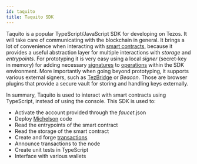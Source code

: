```yaml
---
id: taquito
title: Taquito SDK
---
```


Taquito is a popular TypeScript/JavaScript SDK for developing on Tezos. It will take care of communicating with the blockchain in general. It brings a lot of convenience when interacting with [smart contracts](../smart_contract/smart-contract), because it provides a useful abstraction layer for multiple interactions with *storage* and *entrypoints*. For prototyping it is very easy using a local *signer* (secret-key in memory) for adding necessary [signatures](../tezos_protocol/cryptography/signature) to [operations](../tezos_protocol/operations/operations) within the SDK environment. More importantly when going beyond prototyping, it supports various external signers, such as [TezBridge](tezbridge) or *Beacon*. Those are browser plugins that provide a secure vault for storing and handling keys externally.

In summary, Taquito is used to interact with smart contracts using TypeScript, instead of using the console. This SDK is used to:

* Activate the account provided through the *faucet*.json
* Deploy [Michelson](../smart_contract/michelson) code
* Read the entrypoints of the smart contract
* Read the storage of the smart contract
* Create and forge [transactions](../tezos_protocol/operations/transaction)
* Announce transactions to the node
* Create unit tests in TypeScript
* Interface with various wallets
  